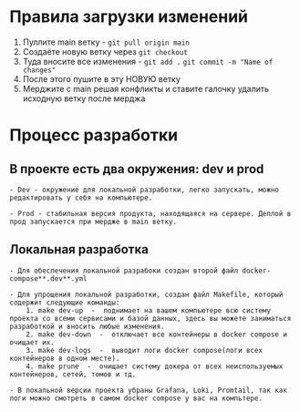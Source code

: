 # Правила загрузки изменений #

1. Пуллите main ветку - `git pull origin main`
2. Создаёте новую ветку через `git checkout`
3. Туда вносите все изменения - `git add .` `git commit -m "Name of changes"`
4. После этого пушите в эту НОВУЮ ветку
5. Мерджите с main решая конфликты и ставите галочку удалить исходную ветку после мерджа

# Процесс разработки #

## В проекте есть два окружения: dev и prod ##

    - Dev - окружение для локальной разработки, легко запускать, можно редактировать у себя на компьютере.

    - Prod - стабильная версия продукта, находящаяся на сервере. Деплой в прод запускается при мердже в main ветку.

## Локальная разработка ##

    - Для обеспечения локальной разрабоки создан второй файл docker-compose**.dev**.yml

    - Для упрощения локальной разработки, создан файл Makefile, который содержит следующие команды:
        1. make dev-up  -  поднимает на вашем компьютере всю систему проекта со всеми сервисами и базой данных, здесь вы можете заниматься разработкой и вносить любые изменения.
        2. make dev-down  -  отключает все контейнеры в docker compose и очищает их.
        3. make dev-logs  -  выводит логи docker compose(логи всех контейнеров в одном месте).
        4. make prune  -  очищает систему докера от всех неиспользуемых контейнеров, сетей, томов и тд.
        
    - В локальной версии проекта убраны Grafana, Loki, Promtail, так как логи можно смотреть в самом docker compose у вас на компьтере.